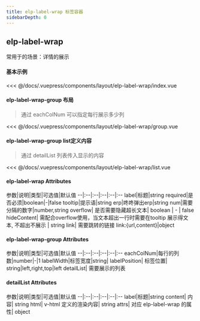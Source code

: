 ```yaml
---
title: elp-label-wrap 标签容器
sidebarDepth: 0
---
```


## elp-label-wrap

常用于的场景：详情的展示

#### 基本示例

<code-card compName="docs-label-wrap">
<<< @/docs/.vuepress/components/layout/elp-label-wrap/index.vue
</code-card>

#### elp-label-wrap-group 布局
> 通过 eachColNum 可以指定每行展示多少列

<code-card compName="docs-label-wrap-group">
<<< @/docs/.vuepress/components/layout/elp-label-wrap/group.vue
</code-card>

#### elp-label-wrap-group list定义内容
> 通过 detailList 列表传入显示的内容

<code-card compName="docs-label-wrap-list">
<<< @/docs/.vuepress/components/layout/elp-label-wrap/list.vue
</code-card>

#### elp-label-wrap Attributes
参数|说明|类型|可选值|默认值
--|:--|:--|:--|:--|:--
label|标题|string
required|是否必须|boolean|-|false
tooltip|提示语|string
erp|咚咚弹出erp|string
num|需要分隔的数字|number,string
overflow| 是否需要隐藏超长文本| boolean | - | false
hideContent| 需配合overflow使用，当文本超出一行时需要在tooltip 展示得文本, 不超出不展示 | string
link| 需要跳转的链接 link:{url,content}|object

#### elp-label-wrap-group Attributes
参数|说明|类型|可选值|默认值
--|:--|:--|:--|:--|:--
eachColNum|每行的列数|number|-|1
labelWidth|标签宽度|string|
labelPosition| 标签位置| string|left,right,top|left
detailList| 需要展示的列表

#### detailList Attributes
参数|说明|类型|可选值|默认值
--|:--|:--|:--|:--|:--
label|标题|string
content| 内容| string
html| v-html 定义的渲染内容| string
attrs| 对应 elp-label-wrap 的属性| object